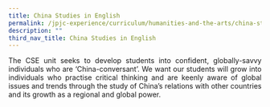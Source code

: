 ```yaml
---
title: China Studies in English
permalink: /jpjc-experience/curriculum/humanities-and-the-arts/china-studies-in-english/
description: ""
third_nav_title: China Studies in English
---
```


<p align=justify>
The CSE unit seeks to develop students into confident, globally-savvy individuals who are ‘China-conversant’. We want our students will grow into individuals who practise critical thinking and are keenly aware of global issues and trends through the study of China’s relations with other countries and its growth as a regional and global power.
</p>